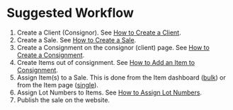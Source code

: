 # Suggested Workflow

1. Create a Client \(Consignor\). See [How to Create a Client](client/how-to-create-a-client.md).   
2. Create a Sale. See [How to Create a Sale](sale/how-to-create-a-sale.md).
3. Create a Consignment on the consignor \(client\) page. See [How to Create a Consignment](consignment/how-to-create-a-consignment.md).
4. Create Items out of consignment. See [How to Add an Item to Consignment](consignment/how-to-add-an-item-to-consignment.md).  
5. Assign Item\(s\) to a Sale. This is done from the Item dashboard \([bulk](sale/how-to-assign-bulk-items-to-a-sale.md)\) or from the Item page \([single](items/how-to-create-an-item.md)\).
6. Assign Lot Numbers to Items. See [How to Assign Lot Numbers](sale/how-to-assign-lot-numbers.md).
7. Publish the sale on the website.



